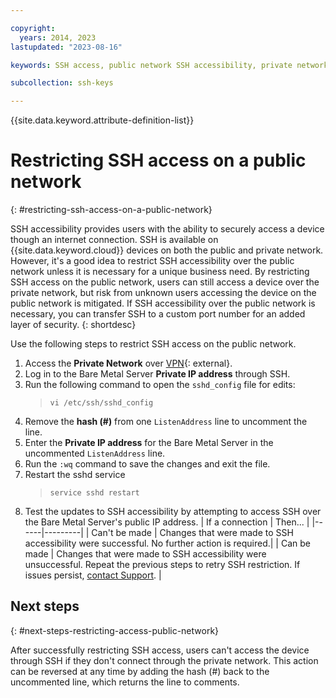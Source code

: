 ```yaml
---

copyright:
  years: 2014, 2023
lastupdated: "2023-08-16"

keywords: SSH access, public network SSH accessibility, private network

subcollection: ssh-keys

---
```


{{site.data.keyword.attribute-definition-list}}

# Restricting SSH access on a public network
{: #restricting-ssh-access-on-a-public-network}

SSH accessibility provides users with the ability to securely access a device though an internet connection. SSH is available on {{site.data.keyword.cloud}} devices on both the public and private network. However, it's a good idea to restrict SSH accessibility over the public network unless it is necessary for a unique business need. By restricting SSH access on the public network, users can still access a device over the private network, but risk from unknown users accessing the device on the public network is mitigated. If SSH accessibility over the public network is necessary, you can transfer SSH to a custom port number for an added layer of security.
{: shortdesc}

Use the following steps to restrict SSH access on the public network.

1. Access the **Private Network** over [VPN](http://www.softlayer.com/vpn-access){: external}.
2. Log in to the Bare Metal Server **Private IP address** through SSH.
3. Run the following command to open the `sshd_config` file for edits:
   > `vi /etc/ssh/sshd_config`
4. Remove the **hash (#)** from one `ListenAddress` line to uncomment the line.
5. Enter the **Private IP address** for the Bare Metal Server in the uncommented `ListenAddress` line.
6. Run the `:wq` command to save the changes and exit the file.
7. Restart the sshd service
   > `service sshd restart`
8. Test the updates to SSH accessibility by attempting to access SSH over the Bare Metal Server's public IP address.
   | If a connection | Then... |
   |------|---------|
   | Can't be made | Changes that were made to SSH accessibility were successful. No further action is required.|
   | Can be made | Changes that were made to SSH accessibility were unsuccessful. Repeat the previous steps to retry SSH restriction. If issues persist, [contact Support](/docs/get-support?topic=get-support-using-avatar). |

## Next steps
{: #next-steps-restricting-access-public-network}

After successfully restricting SSH access, users can't access the device through SSH if they don't connect through the private network. This action can be reversed at any time by adding the hash (#) back to the uncommented line, which returns the line to comments.
